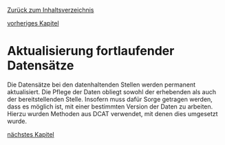 [Zurück zum Inhaltsverzeichnis](https://healthdcat-ap-de.github.io/healthdcat-ap.de/report_stage_1.html)

[vorheriges Kapitel](https://healthdcat-ap-de.github.io/healthdcat-ap.de/report_stage_1/8_Zusammenfassung_und_weiteres_Vorgehen/8.5_Bereitstellung_relevanter_Datensaetze.html)
# Aktualisierung fortlaufender Datensätze
Die Datensätze bei den datenhaltenden Stellen werden permanent aktualisiert. Die Pflege der Daten obliegt sowohl der erhebenden als auch der bereitstellenden Stelle. Insofern muss dafür Sorge getragen werden, dass es möglich ist, mit einer bestimmten Version der Daten zu arbeiten. Hierzu wurden Methoden aus DCAT verwendet, mit denen dies umgesetzt wurde.

[nächstes Kapitel](https://healthdcat-ap-de.github.io/healthdcat-ap.de/report_stage_1/8_Zusammenfassung_und_weiteres_Vorgehen/8.7_MVP-Bereitstellungskonzept_und_Softwarelizenz.html)